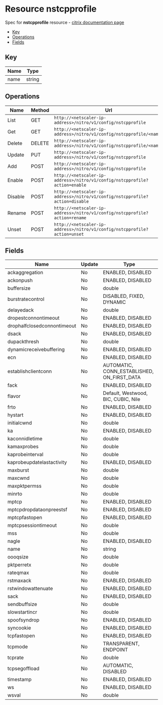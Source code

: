 # Resource nstcpprofile

Spec for **nstcpprofile** resource - [citrix documentation page](https://developer-docs.citrix.com/projects/netscaler-nitro-api/en/11.0/configuration/ns/nstcpprofile/nstcpprofile/)

- [Key](#key)
- [Operations](#operations)
- [Fields](#fields)

## Key

| Name | Type |
|----|----|
| name | string |

## Operations

| Name | Method | Url |
|----|----|----|
| List | GET | `http://<netscaler-ip-address>/nitro/v1/config/nstcpprofile` |
| Get | GET | `http://<netscaler-ip-address>/nitro/v1/config/nstcpprofile/<name>` |
| Delete | DELETE | `http://<netscaler-ip-address>/nitro/v1/config/nstcpprofile/<name>` |
| Update | PUT | `http://<netscaler-ip-address>/nitro/v1/config/nstcpprofile` |
| Add | POST | `http://<netscaler-ip-address>/nitro/v1/config/nstcpprofile` |
| Enable | POST | `http://<netscaler-ip-address>/nitro/v1/config/nstcpprofile?action=enable` |
| Disable | POST | `http://<netscaler-ip-address>/nitro/v1/config/nstcpprofile?action=disable` |
| Rename | POST | `http://<netscaler-ip-address>/nitro/v1/config/nstcpprofile?action=rename` |
| Unset | POST | `http://<netscaler-ip-address>/nitro/v1/config/nstcpprofile?action=unset` |

## Fields

| Name | Update | Type |
|----|----|----|
| ackaggregation | No | ENABLED, DISABLED |
| ackonpush | No | ENABLED, DISABLED |
| buffersize | No | double |
| burstratecontrol | No | DISABLED, FIXED, DYNAMIC |
| delayedack | No | double |
| dropestconnontimeout | No | ENABLED, DISABLED |
| drophalfclosedconnontimeout | No | ENABLED, DISABLED |
| dsack | No | ENABLED, DISABLED |
| dupackthresh | No | double |
| dynamicreceivebuffering | No | ENABLED, DISABLED |
| ecn | No | ENABLED, DISABLED |
| establishclientconn | No | AUTOMATIC, CONN_ESTABLISHED, ON_FIRST_DATA |
| fack | No | ENABLED, DISABLED |
| flavor | No | Default, Westwood, BIC, CUBIC, Nile |
| frto | No | ENABLED, DISABLED |
| hystart | No | ENABLED, DISABLED |
| initialcwnd | No | double |
| ka | No | ENABLED, DISABLED |
| kaconnidletime | No | double |
| kamaxprobes | No | double |
| kaprobeinterval | No | double |
| kaprobeupdatelastactivity | No | ENABLED, DISABLED |
| maxburst | No | double |
| maxcwnd | No | double |
| maxpktpermss | No | double |
| minrto | No | double |
| mptcp | No | ENABLED, DISABLED |
| mptcpdropdataonpreestsf | No | ENABLED, DISABLED |
| mptcpfastopen | No | ENABLED, DISABLED |
| mptcpsessiontimeout | No | double |
| mss | No | double |
| nagle | No | ENABLED, DISABLED |
| name | No | string |
| oooqsize | No | double |
| pktperretx | No | double |
| rateqmax | No | double |
| rstmaxack | No | ENABLED, DISABLED |
| rstwindowattenuate | No | ENABLED, DISABLED |
| sack | No | ENABLED, DISABLED |
| sendbuffsize | No | double |
| slowstartincr | No | double |
| spoofsyndrop | No | ENABLED, DISABLED |
| syncookie | No | ENABLED, DISABLED |
| tcpfastopen | No | ENABLED, DISABLED |
| tcpmode | No | TRANSPARENT, ENDPOINT |
| tcprate | No | double |
| tcpsegoffload | No | AUTOMATIC, DISABLED |
| timestamp | No | ENABLED, DISABLED |
| ws | No | ENABLED, DISABLED |
| wsval | No | double |

